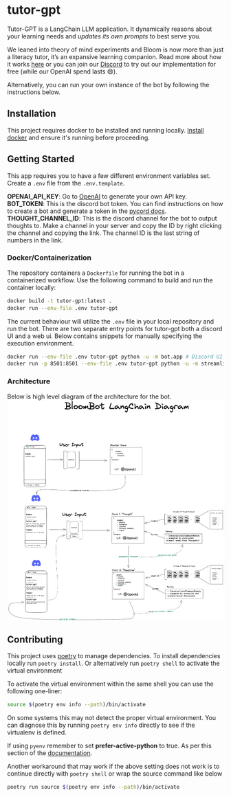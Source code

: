 # tutor-gpt

Tutor-GPT is a LangChain LLM application. It dynamically reasons about your learning needs and *updates its own prompts* to best serve you.  

We leaned into theory of mind experiments and Bloom is now more than just a literacy tutor, it’s an expansive learning companion. Read more about how it works [here](https://www.plasticlabs.ai/blog/Open-Sourcing-Tutor-GPT/) or you can join our [Discord](https://discord.gg/bloombotai) to try out our implementation for free (while our OpenAI spend lasts 😄).  

Alternatively, you can run your own instance of the bot by following the instructions below.  

## Installation

This project requires docker to be installed and running locally. [Install docker](https://docs.docker.com/get-docker/) and ensure it's running before proceeding.

## Getting Started

This app requires you to have a few different environment variables set. Create a `.env` file from the `.env.template`.

**OPENAI_API_KEY**: Go to [OpenAI](https://beta.openai.com/account/api-keys) to generate your own API key.  
**BOT_TOKEN**: This is the discord bot token. You can find instructions on how to create a bot and generate a token in the [pycord docs](https://guide.pycord.dev/getting-started/creating-your-first-bot).  
**THOUGHT_CHANNEL_ID**: This is the discord channel for the bot to output thoughts to. Make a channel in your server and copy the ID by right clicking the channel and copying the link. The channel ID is the last string of numbers in the link.  

### Docker/Containerization

The repository containers a `Dockerfile` for running the bot in a containerized workflow. Use the following command to build and run the container locally:

```bash
docker build -t tutor-gpt:latest .
docker run --env-file .env tutor-gpt 
```

The current behaviour will utilize the `.env` file in your local repository and
run the bot. There are two separate entry points for tutor-gpt both a discord UI
and a web ui. Below contains snippets for manually specifying the execution
environment.

```bash
docker run --env-file .env tutor-gpt python -u -m bot.app # Discord UI
docker run -p 8501:8501 --env-file .env tutor-gpt python -u -m streamlit run www/main.py # Web UI
```

### Architecture

Below is high level diagram of the architecture for the bot.
![Tutor-GPT Discord Architecture](assets/bloombot_langchain_diagram.png)

## Contributing

This project uses [poetry](https://python-poetry.org/) to manage dependencies.
To install dependencies locally run `poetry install`. Or alternatively run
`poetry shell` to activate the virtual environment

To activate the virtual environment within the same shell you can use the
following one-liner:

```bash
source $(poetry env info --path)/bin/activate
```

On some systems this may not detect the proper virtual environment. You can
diagnose this by running `poetry env info` directly to see if the virtualenv
is defined.

If using `pyenv` remember to set **prefer-active-python** to true. As per
this section of the [documentation](https://python-poetry.org/docs/managing-environments/).

Another workaround that may work if the above setting does not work is to
continue directly with `poetry shell` or wrap the source command like below

```bash
poetry run source $(poetry env info --path)/bin/activate
```
